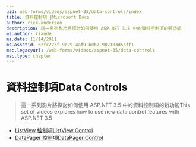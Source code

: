```yaml
---
uid: web-forms/videos/aspnet-35/data-controls/index
title: 資料控制項 |Microsoft Docs
author: rick-anderson
description: 這一系列影片將探討如何使用 ASP.NET 3.5 中的資料控制項的新功能
ms.author: riande
ms.date: 11/14/2011
ms.assetid: 62fc223f-9c29-4af9-bdb7-902103d5cff1
msc.legacyurl: /web-forms/videos/aspnet-35/data-controls
msc.type: chapter
---
```

<a name="data-controls"></a><span data-ttu-id="10cf4-103">資料控制項</span><span class="sxs-lookup"><span data-stu-id="10cf4-103">Data Controls</span></span>
====================
> <span data-ttu-id="10cf4-104">這一系列影片將探討如何使用 ASP.NET 3.5 中的資料控制項的新功能</span><span class="sxs-lookup"><span data-stu-id="10cf4-104">This set of videos explores how to use new data control features with ASP.NET 3.5</span></span>


- [<span data-ttu-id="10cf4-105">ListView 控制項</span><span class="sxs-lookup"><span data-stu-id="10cf4-105">ListView Control</span></span>](the-listview-control.md)
- [<span data-ttu-id="10cf4-106">DataPager 控制項</span><span class="sxs-lookup"><span data-stu-id="10cf4-106">DataPager Control</span></span>](the-datapager-control.md)
